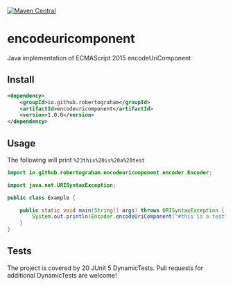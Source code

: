 [![Maven Central](https://maven-badges.herokuapp.com/maven-central/io.github.robertograham/encodeuricomponent/badge.svg)](https://maven-badges.herokuapp.com/maven-central/io.github.robertograham/encodeuricomponent)
# encodeuricomponent
Java implementation of ECMAScript 2015 encodeUriComponent

## Install
```xml
<dependency>
    <groupId>io.github.robertograham</groupId>
    <artifactId>encodeuricomponent</artifactId>
    <version>1.0.0</version>
</dependency>
```

## Usage
The following will print `%23this%20is%20a%20test`
```java
import io.github.robertograham.encodeuricomponent.encoder.Encoder;

import java.net.URISyntaxException;

public class Example {

    public static void main(String[] args) throws URISyntaxException {
        System.out.println(Encoder.encodeUriComponent("#this is a test"));
    }
}
```

## Tests
The project is covered by 20 JUnit 5 DynamicTests. Pull requests for additional DynamicTests are welcome!
